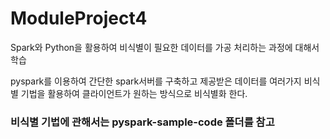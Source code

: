 # ModuleProject4
Spark와 Python을 활용하여 비식별이 필요한 데이터를 가공 처리하는 과정에 대해서 학습

pyspark를 이용하여 간단한 spark서버를 구축하고 제공받은 데이터를 여러가지 비식별 기법을 활용하여 클라이언트가 원하는 방식으로 비식별화 한다.

### 비식별 기법에 관해서는 pyspark-sample-code 폴더를 참고
